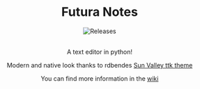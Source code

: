 <div align="center">

# Futura Notes
<a style="text-decoration:none" href="https://github.com/not-nef/txt2/releases">
    <img src="https://img.shields.io/github/v/release/futura-py/notes?display_name=release&include_prereleases" alt="Releases" />
</a>
<br><br>

A text editor in python!

Modern and native look thanks to rdbendes [Sun Valley ttk theme](https://github.com/rdbende/Sun-Valley-ttk-theme)

You can find more information in the [wiki](https://github.com/not-nef/onyx/wiki)
